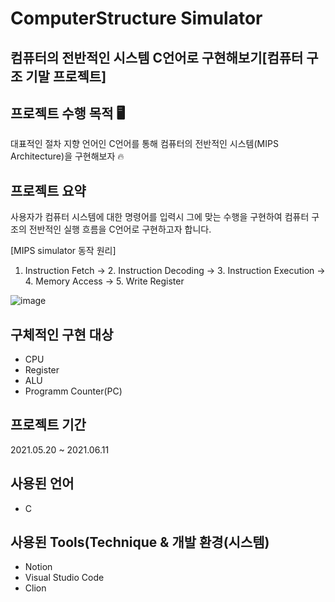  # ComputerStructure Simulator 
## 컴퓨터의 전반적인 시스템 C언어로 구현해보기[컴퓨터 구조 기말 프로젝트]

## 프로젝트 수행 목적  🖥️
대표적인 절차 지향 언어인 C언어를 통해 컴퓨터의 전반적인 시스템(MIPS Architecture)을 구현해보자 🔥


## 프로젝트 요약

사용자가 컴퓨터 시스템에 대한 명령어를 입력시 그에 맞는 수행을 구현하여 컴퓨터 구조의 전반적인 실행 흐름을 C언어로 구현하고자 합니다.

[MIPS simulator 동작 원리]
1. Instruction Fetch -> 2. Instruction Decoding -> 3. Instruction Execution -> 4. Memory Access -> 5. Write Register

![image](https://user-images.githubusercontent.com/96874318/203225945-1f729f3c-a2ee-44e7-b380-7036fcafbd29.png)



## 구체적인 구현 대상

- CPU
- Register
- ALU
- Programm Counter(PC)


## 프로젝트 기간 
2021.05.20 ~ 2021.06.11

## 사용된 언어
- C

## 사용된 Tools(Technique & 개발 환경(시스템)
- Notion
- Visual Studio Code
- Clion
